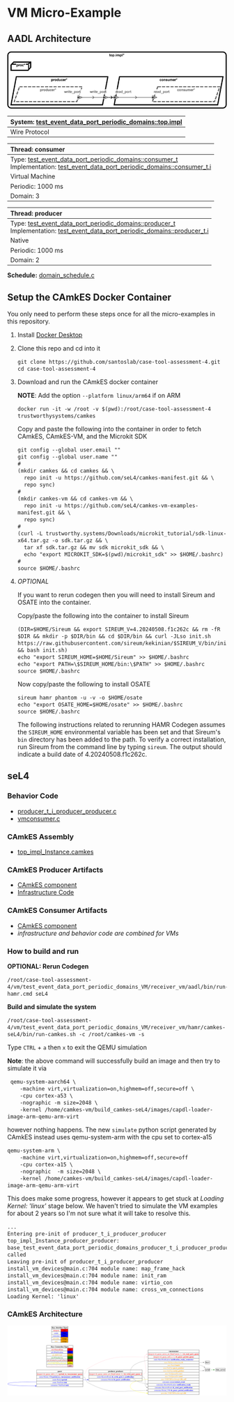 # <!--start__vm-micro-example-title-->VM Micro-Example<!--end____vm-micro-example-title-->
<!--start__vm-micro-example-description-->
<!--end____vm-micro-example-description-->
## <!--start__vm-micro-example_arch-section-title-->AADL Architecture<!--end____vm-micro-example_arch-section-title-->
<!--start__vm-micro-example_arch-section-description-->
![AADL Arch](aadl/diagrams/aadl-arch.png)
<!--end____vm-micro-example_arch-section-description-->
<!--start__vm-micro-example_arch-section_aadl-arch-component-info-top_impl_instance-->
|System: [test_event_data_port_periodic_domains::top.impl](aadl/test_event_data_port_periodic_domains.aadl#L95)|
|:--|
|Wire Protocol|
<!--end____vm-micro-example_arch-section_aadl-arch-component-info-top_impl_instance-->
<!--start__vm-micro-example_arch-section_aadl-arch-component-info-consumer-->
|Thread: consumer <!--[consumer](aadl/test_event_data_port_periodic_domains.aadl#L63)--> |
|:--|
|Type: [test_event_data_port_periodic_domains::consumer_t](aadl/test_event_data_port_periodic_domains.aadl#L44)<br>Implementation: [test_event_data_port_periodic_domains::consumer_t.i](aadl/test_event_data_port_periodic_domains.aadl#L56)|
|Virtual Machine|
|Periodic: 1000 ms|
|Domain: 3|

<!--end____vm-micro-example_arch-section_aadl-arch-component-info-consumer-->
<!--start__vm-micro-example_arch-section_aadl-arch-component-info-producer-->
|Thread: producer <!--[producer](aadl/test_event_data_port_periodic_domains.aadl#L35)--> |
|:--|
|Type: [test_event_data_port_periodic_domains::producer_t](aadl/test_event_data_port_periodic_domains.aadl#L13)<br>Implementation: [test_event_data_port_periodic_domains::producer_t.i](aadl/test_event_data_port_periodic_domains.aadl#L25)|
|Native|
|Periodic: 1000 ms|
|Domain: 2|

<!--end____vm-micro-example_arch-section_aadl-arch-component-info-producer-->
<!--start__vm-micro-example_arch-section_aadl-arch-component-info-schedule-->
**Schedule:** [domain_schedule.c](aadl/domain_schedule.c)
<!--end____vm-micro-example_arch-section_aadl-arch-component-info-schedule-->

## <!--start__vm-micro-example_setup-title-->Setup the CAmkES Docker Container<!--end____vm-micro-example_setup-title-->
<!--start__vm-micro-example_setup-description-->
<!--end____vm-micro-example_setup-description-->
<!--start__vm-micro-example_setup_setup-block-->
You only need to perform these steps once for all the micro-examples in this
repository.

1. Install [Docker Desktop](https://www.docker.com/products/docker-desktop/)

1. Clone this repo and cd into it

   ```
   git clone https://github.com/santoslab/case-tool-assessment-4.git
   cd case-tool-assessment-4
   ```

1. Download and run the CAmkES docker container

   **NOTE**: Add the option `--platform linux/arm64` if on ARM

   ```
   docker run -it -w /root -v $(pwd):/root/case-tool-assessment-4 trustworthysystems/camkes
   ```

   Copy and paste the following into the container in order to fetch CAmkES, CAmkES-VM, and the Microkit SDK

   ```
   git config --global user.email ""
   git config --global user.name ""
   #
   (mkdir camkes && cd camkes && \
     repo init -u https://github.com/seL4/camkes-manifest.git && \
     repo sync)
   #
   (mkdir camkes-vm && cd camkes-vm && \
     repo init -u https://github.com/seL4/camkes-vm-examples-manifest.git && \
     repo sync)
   #
   (curl -L trustworthy.systems/Downloads/microkit_tutorial/sdk-linux-x64.tar.gz -o sdk.tar.gz && \
     tar xf sdk.tar.gz && mv sdk microkit_sdk && \
     echo "export MICROKIT_SDK=$(pwd)/microkit_sdk" >> $HOME/.bashrc)
   #
   source $HOME/.bashrc
   ```

1. *OPTIONAL*

    If you want to rerun codegen then you will need to install Sireum
    and OSATE into the container.

    Copy/paste the following into the container to install Sireum
    ```
    (DIR=$HOME/Sireum && export SIREUM_V=4.20240508.f1c262c && rm -fR $DIR && mkdir -p $DIR/bin && cd $DIR/bin && curl -JLso init.sh https://raw.githubusercontent.com/sireum/kekinian/$SIREUM_V/bin/init.sh && bash init.sh)
    echo "export SIREUM_HOME=$HOME/Sireum" >> $HOME/.bashrc
    echo "export PATH=\$SIREUM_HOME/bin:\$PATH" >> $HOME/.bashrc
    source $HOME/.bashrc
    ```

    Now copy/paste the following to install OSATE

    ```
    sireum hamr phantom -u -v -o $HOME/osate
    echo "export OSATE_HOME=$HOME/osate" >> $HOME/.bashrc
    source $HOME/.bashrc
    ```

    The following instructions related to rerunning HAMR Codegen assumes
    the ``SIREUM_HOME`` environmental variable has been set and that Sireum's
    ``bin`` directory has been added to the path. To verify a correct installation,
    run Sireum from the command line by typing ``sireum``. The output should indicate
    a build date of 4.20240508.f1c262c.
<!--end____vm-micro-example_setup_setup-block-->

## <!--start__vm-micro-example_vm-title-->seL4<!--end____vm-micro-example_vm-title-->
<!--start__vm-micro-example_vm-description-->
<!--end____vm-micro-example_vm-description-->
### <!--start__vm-micro-example_vm_vm_behavior-title-->Behavior Code<!--end____vm-micro-example_vm_vm_behavior-title-->
<!--start__vm-micro-example_vm_vm_behavior-description-->
<!--end____vm-micro-example_vm_vm_behavior-description-->
<!--start__vm-micro-example_vm_vm_behavior_vm_behavior_block-->
 - [producer_t_i_producer_producer.c](hamr/c/ext-c/producer_t_i_producer_producer/producer_t_i_producer_producer.c)
 - [vmconsumer.c](hamr/camkes-seL4/components/VM/apps/vmconsumer/vmconsumer.c)
<!--end____vm-micro-example_vm_vm_behavior_vm_behavior_block-->

### <!--start__vm-micro-example_vm_vm_assembly-title-->CAmkES Assembly<!--end____vm-micro-example_vm_vm_assembly-title-->
<!--start__vm-micro-example_vm_vm_assembly-description-->
<!--end____vm-micro-example_vm_vm_assembly-description-->
<!--start__vm-micro-example_vm_vm_assembly_vm_assembly_block-->
 - [top_impl_Instance.camkes](hamr/camkes-seL4/top_impl_Instance.camkes)
<!--end____vm-micro-example_vm_vm_assembly_vm_assembly_block-->

### <!--start__vm-micro-example_vm_vm_producer-title-->CAmkES Producer Artifacts<!--end____vm-micro-example_vm_vm_producer-title-->
<!--start__vm-micro-example_vm_vm_producer-description-->
<!--end____vm-micro-example_vm_vm_producer-description-->
<!--start__vm-micro-example_vm_vm_producer_vm_producer_block-->
 - [CAmkES component](hamr/camkes-seL4/components/producer_t_i_producer_producer/producer_t_i_producer_producer.camkes)
 - [Infrastructure Code](hamr/camkes-seL4/components/producer_t_i_producer_producer/src/sb_producer_t_i.c)
<!--end____vm-micro-example_vm_vm_producer_vm_producer_block-->

### <!--start__vm-micro-example_vm_vm_consumer-title-->CAmkES Consumer Artifacts<!--end____vm-micro-example_vm_vm_consumer-title-->
<!--start__vm-micro-example_vm_vm_consumer-description-->
<!--end____vm-micro-example_vm_vm_consumer-description-->
<!--start__vm-micro-example_vm_vm_consumer_vm_consumer_block-->
 - [CAmkES component](hamr/camkes-seL4/components/VM_consumer_p_i_consumer/VM_consumer_p_i_consumer.camkes)
 - *infrastructure and behavior code are combined for VMs*
<!--end____vm-micro-example_vm_vm_consumer_vm_consumer_block-->

### <!--start__vm-micro-example_vm_vm-rerun-title-->How to build and run<!--end____vm-micro-example_vm_vm-rerun-title-->
<!--start__vm-micro-example_vm_vm-rerun-description-->
<!--end____vm-micro-example_vm_vm-rerun-description-->
<!--start__vm-micro-example_vm_vm-rerun_vm-rerun-codegen-->
**OPTIONAL: Rerun Codegen**

```
/root/case-tool-assessment-4/vm/test_event_data_port_periodic_domains_VM/receiver_vm/aadl/bin/run-hamr.cmd seL4
```
<!--end____vm-micro-example_vm_vm-rerun_vm-rerun-codegen-->
<!--start__vm-micro-example_vm_vm-rerun_vm-rerun-buildsim-->
**Build and simulate the system**

```
/root/case-tool-assessment-4/vm/test_event_data_port_periodic_domains_VM/receiver_vm/hamr/camkes-seL4/bin/run-camkes.sh -c /root/camkes-vm -s
```

Type ``CTRL`` + ``a`` then `x` to exit the QEMU simulation

<!--end____vm-micro-example_vm_vm-rerun_vm-rerun-buildsim-->

**Note**: the above command will successfully build an image and then try to simulate it via

```
 qemu-system-aarch64 \
    -machine virt,virtualization=on,highmem=off,secure=off \
    -cpu cortex-a53 \
    -nographic -m size=2048 \
    -kernel /home/camkes-vm/build_camkes-seL4/images/capdl-loader-image-arm-qemu-arm-virt
```

however nothing happens. The new `simulate` python script generated by CAmkES instead uses qemu-system-arm with the cpu set to cortex-a15

```
qemu-system-arm \
    -machine virt,virtualization=on,highmem=off,secure=off 
    -cpu cortex-a15 \ 
    -nographic  -m size=2048 \
    -kernel /home/camkes-vm/build_camkes-seL4/images/capdl-loader-image-arm-qemu-arm-virt
```

This does make some progress, however it appears to get stuck at *Loading Kernel: 'linux'* stage below.  We haven't tried to simulate the VM examples for about 2 years so I'm not sure what it will take to resolve this.

```
...
Entering pre-init of producer_t_i_producer_producer
top_impl_Instance_producer_producer: base_test_event_data_port_periodic_domains_producer_t_i_producer_producer_initialise_ called
Leaving pre-init of producer_t_i_producer_producer
install_vm_devices@main.c:704 module name: map_frame_hack
install_vm_devices@main.c:704 module name: init_ram
install_vm_devices@main.c:704 module name: virtio_con
install_vm_devices@main.c:704 module name: cross_vm_connections
Loading Kernel: 'linux'
```

### <!--start__vm-micro-example_vm_vm_camkesarch-title-->CAmkES Architecture<!--end____vm-micro-example_vm_vm_camkesarch-title-->
<!--start__vm-micro-example_vm_vm_camkesarch-description-->
<!--end____vm-micro-example_vm_vm_camkesarch-description-->
<!--start__vm-micro-example_vm_vm_camkesarch_vm_camkesarch_block-->
![CAmkES-HAMR-arch-seL4.svg](aadl/diagrams/CAmkES-HAMR-arch-SeL4.svg)
<!--end____vm-micro-example_vm_vm_camkesarch_vm_camkesarch_block-->
